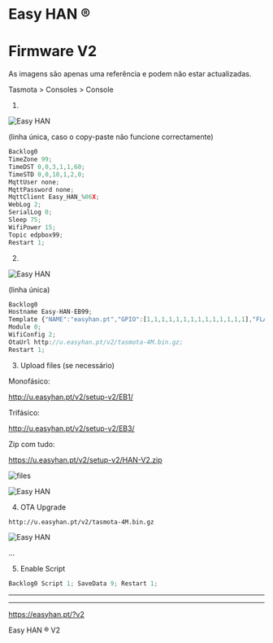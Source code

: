 # Easy HAN ® 
# Firmware V2

As imagens são apenas uma referência e podem não estar actualizadas.

Tasmota > Consoles > Console

1.

![Easy HAN](../edpbox/img/howto-1.jpg)

(linha única, caso o copy-paste não funcione correctamente)

```js
Backlog0 
TimeZone 99; 
TimeDST 0,0,3,1,1,60; 
TimeSTD 0,0,10,1,2,0; 
MqttUser none; 
MqttPassword none; 
MqttClient Easy_HAN_%06X; 
WebLog 2;
SerialLog 0;
Sleep 75; 
WifiPower 15;
Topic edpbox99; 
Restart 1; 
```

2. 

![Easy HAN](../edpbox/img/howto-2.jpg)

(linha única)

```js
Backlog0 
Hostname Easy-HAN-EB99; 
Template {"NAME":"easyhan.pt","GPIO":[1,1,1,1,1,1,1,1,1,1,1,1,1,1],"FLAG":0,"BASE":18}; 
Module 0; 
WifiConfig 2; 
OtaUrl http://u.easyhan.pt/v2/tasmota-4M.bin.gz; 
Restart 1; 
``` 

3. Upload files (se necessário)

Monofásico:


http://u.easyhan.pt/v2/setup-v2/EB1/

Trifásico:


http://u.easyhan.pt/v2/setup-v2/EB3/

Zip com tudo:


https://u.easyhan.pt/v2/setup-v2/HAN-V2.zip

![files](../edpbox/img/files0823a.jpg)

![Easy HAN](../edpbox/img/files0823b.jpg)

4. OTA Upgrade

```http://u.easyhan.pt/v2/tasmota-4M.bin.gz```

![Easy HAN](../edpbox/img/howto-4.jpg)

...

5. Enable Script

```js
Backlog0 Script 1; SaveData 9; Restart 1;
```

<hr>

---

https://easyhan.pt/?v2

Easy HAN ® V2

